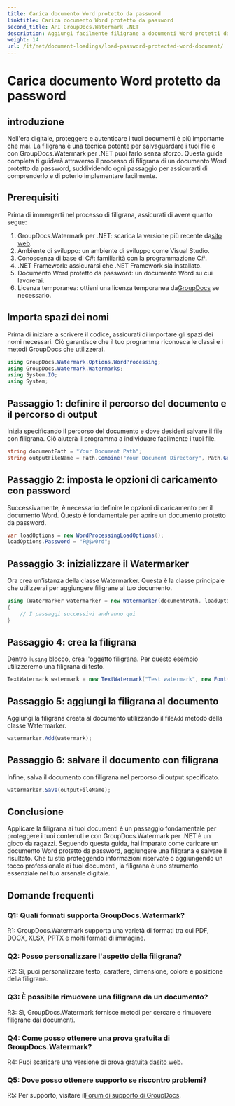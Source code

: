 ```yaml
---
title: Carica documento Word protetto da password
linktitle: Carica documento Word protetto da password
second_title: API GroupDocs.Watermark .NET
description: Aggiungi facilmente filigrane a documenti Word protetti da password utilizzando GroupDocs.Watermark per .NET con la nostra guida passo passo completa.
weight: 14
url: /it/net/document-loadings/load-password-protected-word-document/
---
```


# Carica documento Word protetto da password

## introduzione
Nell'era digitale, proteggere e autenticare i tuoi documenti è più importante che mai. La filigrana è una tecnica potente per salvaguardare i tuoi file e con GroupDocs.Watermark per .NET puoi farlo senza sforzo. Questa guida completa ti guiderà attraverso il processo di filigrana di un documento Word protetto da password, suddividendo ogni passaggio per assicurarti di comprenderlo e di poterlo implementare facilmente.
## Prerequisiti
Prima di immergerti nel processo di filigrana, assicurati di avere quanto segue:
1.  GroupDocs.Watermark per .NET: scarica la versione più recente da[sito web](https://releases.groupdocs.com/Watermark/net/).
2. Ambiente di sviluppo: un ambiente di sviluppo come Visual Studio.
3. Conoscenza di base di C#: familiarità con la programmazione C#.
4. .NET Framework: assicurarsi che .NET Framework sia installato.
5. Documento Word protetto da password: un documento Word su cui lavorerai.
6.  Licenza temporanea: ottieni una licenza temporanea da[GroupDocs](https://purchase.groupdocs.com/temporary-license/) se necessario.
## Importa spazi dei nomi
Prima di iniziare a scrivere il codice, assicurati di importare gli spazi dei nomi necessari. Ciò garantisce che il tuo programma riconosca le classi e i metodi GroupDocs che utilizzerai.
```csharp
using GroupDocs.Watermark.Options.WordProcessing;
using GroupDocs.Watermark.Watermarks;
using System.IO;
using System;
```
## Passaggio 1: definire il percorso del documento e il percorso di output
Inizia specificando il percorso del documento e dove desideri salvare il file con filigrana. Ciò aiuterà il programma a individuare facilmente i tuoi file.
```csharp
string documentPath = "Your Document Path";
string outputFileName = Path.Combine("Your Document Directory", Path.GetFileName(documentPath));
```
## Passaggio 2: imposta le opzioni di caricamento con password
Successivamente, è necessario definire le opzioni di caricamento per il documento Word. Questo è fondamentale per aprire un documento protetto da password.
```csharp
var loadOptions = new WordProcessingLoadOptions();
loadOptions.Password = "P@$w0rd";
```
## Passaggio 3: inizializzare il Watermarker
Ora crea un'istanza della classe Watermarker. Questa è la classe principale che utilizzerai per aggiungere filigrane al tuo documento.
```csharp
using (Watermarker watermarker = new Watermarker(documentPath, loadOptions))
{
    // I passaggi successivi andranno qui
}
```
## Passaggio 4: crea la filigrana
 Dentro il`using` blocco, crea l'oggetto filigrana. Per questo esempio utilizzeremo una filigrana di testo.
```csharp
TextWatermark watermark = new TextWatermark("Test watermark", new Font("Arial", 12));
```
## Passaggio 5: aggiungi la filigrana al documento
Aggiungi la filigrana creata al documento utilizzando il file`Add` metodo della classe Watermarker.
```csharp
watermarker.Add(watermark);
```
## Passaggio 6: salvare il documento con filigrana
Infine, salva il documento con filigrana nel percorso di output specificato.
```csharp
watermarker.Save(outputFileName);
```
## Conclusione
Applicare la filigrana ai tuoi documenti è un passaggio fondamentale per proteggere i tuoi contenuti e con GroupDocs.Watermark per .NET è un gioco da ragazzi. Seguendo questa guida, hai imparato come caricare un documento Word protetto da password, aggiungere una filigrana e salvare il risultato. Che tu stia proteggendo informazioni riservate o aggiungendo un tocco professionale ai tuoi documenti, la filigrana è uno strumento essenziale nel tuo arsenale digitale.
## Domande frequenti
### Q1: Quali formati supporta GroupDocs.Watermark?
R1: GroupDocs.Watermark supporta una varietà di formati tra cui PDF, DOCX, XLSX, PPTX e molti formati di immagine.
### Q2: Posso personalizzare l'aspetto della filigrana?
R2: Sì, puoi personalizzare testo, carattere, dimensione, colore e posizione della filigrana.
### Q3: È possibile rimuovere una filigrana da un documento?
R3: Sì, GroupDocs.Watermark fornisce metodi per cercare e rimuovere filigrane dai documenti.
### Q4: Come posso ottenere una prova gratuita di GroupDocs.Watermark?
 R4: Puoi scaricare una versione di prova gratuita da[sito web](https://releases.groupdocs.com/).
### Q5: Dove posso ottenere supporto se riscontro problemi?
 R5: Per supporto, visitare il[Forum di supporto di GroupDocs](https://forum.groupdocs.com/c/watermark/19).